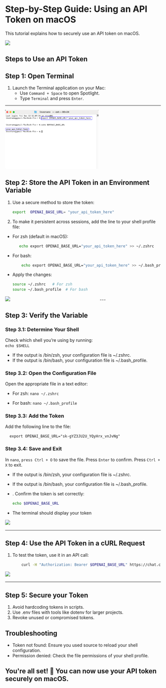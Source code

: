# Step-by-Step Guide: Using an API Token on macOS

This tutorial explains how to securely use an API token on macOS.

 
<span style="display: inline-block; width: 60%;">
  <img src="docs/assets/Screenshot 2024-12-12 at 12.37.45 PM.png" >
</span>


## Steps to Use an API Token

## Step 1: Open Terminal
1. Launch the Terminal application on your Mac:
   - Use `Command + Space` to open Spotlight.
   - Type `Terminal` and press `Enter`.

---
<span style="display: inline-block; width: 60%;">
  <img src="docs/assets/Terminal Screenshot 1.png">
</span>

## Step 2: Store the API Token in an Environment Variable

1. Use a secure method to store the token:
   ```bash
   export  OPENAI_BASE_URL= "your_api_token_here"
2. To make it persistent across sessions, add the line to your shell profile file:
- For zsh (default in macOS):
     ```bash
        echo export OPENAI_BASE_URL="your_api_token_here" >> ~/.zshrc
- For bash:
    ```bash
        echo export OPENAI_BASE_URL="your_api_token_here" >> ~/.bash_profile

- Apply the changes:
    ```bash
    source ~/.zshrc   # For zsh
    source ~/.bash_profile  # For bash
<span style="display: inline-block; width: 60%;">
  <img src="docs/assets/Terminal Screenshot 2.png">
</span>
---

## Step 3: Verify the Variable 

### Step 3.1: Determine Your Shell

Check which shell you’re using by running:      
   ```echo $SHELL```

- If the output is /bin/zsh, your configuration file is ~/.zshrc.
- If the output is /bin/bash, your configuration file is ~/.bash_profile.

### Step 3.2: Open the Configuration File

Open the appropriate file in a text editor:

- For zsh: ```nano ~/.zshrc```

- For bash: ```nano ~/.bash_profile```

### Step 3.3: Add the Token

Add the following line to the file:

      export OPENAI_BASE_URL="sk-gYZ3JU2U_YQyHrx_vnJvNg"

### Step 3.4: Save and Exit

   In ```nano```, ```press Ctrl + O``` to save the file.
    Press ```Enter``` to confirm.
    Press ```Ctrl + X``` to exit.
- If the output is /bin/zsh, your configuration file is ~/.zshrc.
- If the output is /bin/bash, your configuration file is ~/.bash_profile.

- . Confirm the token is set correctly: 
   ```bash
   echo $OPENAI_BASE_URL 
- The terminal should display your token 

<span style="display: inline-block; width: 60%;">
  <img src="docs/assets/Terminal Screenshot 3.png">
</span>

---
## Step 4: Use the API Token in a cURL Request 


1. To test the token, use it in an API call:
    ```bash
        curl -H "Authorization: Bearer $OPENAI_BASE_URL" https://chat.cyverse.ai/endpoint

<span style="display: inline-block; width: 60%;">
  <img src="docs/assets/Terminal Screenshot 4.png">
</span>

---
## Step 5: Secure your Token 
1. Avoid hardcoding tokens in scripts.
2. Use .env files with tools like dotenv for larger projects.
3. Revoke unused or compromised tokens.

## Troubleshooting

- Token not found: Ensure you used source to reload your shell configuration.
- Permission denied: Check the file permissions of your shell profile.

## You're all set! 🎉 You can now use your API token securely on macOS.